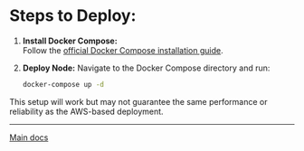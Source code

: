 # Steps to Deploy:
1. **Install Docker Compose:**  
   Follow the [official Docker Compose installation guide](https://docs.docker.com/compose/install/).

2. **Deploy Node:**
   Navigate to the Docker Compose directory and run:
   ```bash
   docker-compose up -d
   ```

This setup will work but may not guarantee the same performance or reliability as the AWS-based deployment.

---

[Main docs](../README.md)